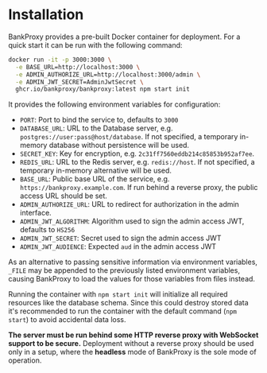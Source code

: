 # Installation

BankProxy provides a pre-built Docker container for deployment. For a quick start it can be run with the following command:

```sh
docker run -it -p 3000:3000 \
  -e BASE_URL=http://localhost:3000 \
  -e ADMIN_AUTHORIZE_URL=http://localhost:3000/admin \
  -e ADMIN_JWT_SECRET=AdminJwtSecret \
  ghcr.io/bankproxy/bankproxy:latest npm start init
```

It provides the following environment variables for configuration:

- `PORT`: Port to bind the service to, defaults to `3000`
- `DATABASE_URL`: URL to the Database server, e.g. `postgres://user:pass@host/database`. If not specified, a temporary in-memory database without persistence will be used.
- `SECRET_KEY`: Key for encryption, e.g. `2c31ff7560eddb214c85853b952af7ee`.
- `REDIS_URL`: URL to the Redis server, e.g. `redis://host`. If not specified, a temporary in-memory alternative will be used.
- `BASE_URL`: Public base URL of the service, e.g. `https://bankproxy.example.com`. If run behind a reverse proxy, the public access URL should be set.
- `ADMIN_AUTHORIZE_URL`: URL to redirect for authorization in the admin interface.
- `ADMIN_JWT_ALGORITHM`: Algorithm used to sign the admin access JWT, defaults to `HS256`
- `ADMIN_JWT_SECRET`: Secret used to sign the admin access JWT
- `ADMIN_JWT_AUDIENCE`: Expected `aud` in the admin access JWT

As an alternative to passing sensitive information via environment variables, `_FILE` may be appended to the previously listed environment variables, causing BankProxy to load the values for those variables from files instead.

Running the container with `npm start init` will initialize all required resources like the database schema. Since this could destroy stored data it's recommended to run the container with the default command (`npm start`) to avoid accidental data loss.

**The server must be run behind some HTTP reverse proxy with WebSocket support to be secure.** Deployment without a reverse proxy should be used only in a setup, where the **headless** mode of BankProxy is the sole mode of operation.
